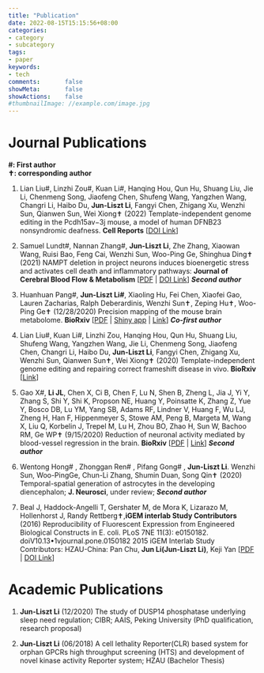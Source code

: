 ```yaml
---
title: "Publication"
date: 2022-08-15T15:15:56+08:00
categories:
- category
- subcategory
tags:
- paper
keywords:
- tech
comments:       false
showMeta:       false
showActions:    false
#thumbnailImage: //example.com/image.jpg
---
```




# Journal Publications

**#: First author**\
**✝: corresponding author**


1. Lian Liu#, Linzhi Zou#, Kuan Li#, Hanqing Hou, Qun Hu, Shuang Liu, Jie Li, Chenmeng Song, Jiaofeng Chen, Shufeng Wang, Yangzhen Wang, Changri Li, Haibo Du, **Jun-Liszt Li**, Fangyi Chen, Zhigang Xu, Wenzhi Sun, Qianwen Sun, Wei Xiong✝ (2022) Template-independent genome editing in the Pcdh15av−3j mouse, a model of human DFNB23 nonsyndromic deafness. **Cell Reports** [[DOI Link](https://doi.org/10.1016/j.celrep.2022.111061)]

2. Samuel Lundt#, Nannan Zhang#, **Jun-Liszt Li**, Zhe Zhang, Xiaowan Wang, Ruisi Bao, Feng Cai, Wenzhi Sun, Woo-Ping Ge, Shinghua Ding✝ (2021) NAMPT deletion in project neurons induces bioenergetic stress and activates cell death and inflammatory pathways: **Journal of Cerebral Blood Flow & Metabolism** [[PDF](https://pkueducn-my.sharepoint.com/:b:/g/personal/lijun0705_pku_edu_cn/EeMdie0AmzVFtF0Ibrj84w8BfCFt-J6ysC9ZgNv4z_yzIA?e=cgKWnC) |  [DOI Link](https://doi.org/10.1177%2F0271678X21992625)]  _**Second author**_

3. Huanhuan Pang#, **Jun-Liszt Li#**, Xiaoling Hu, Fei Chen, Xiaofei Gao, Lauren Zacharias, Ralph Deberardinis, Wenzhi Sun✝, Zeping Hu✝, Woo-Ping Ge✝ (12/28/2020) Precision mapping of the mouse brain metabolome. **BioRxiv** [[PDF](https://pkueducn-my.sharepoint.com/:b:/g/personal/lijun0705_pku_edu_cn/EU-xBTRDra9Nq5ii6XGPA1sBb5L2IG1T4OkFt5M27uIAFQ?e=Znk6ct) | [Shiny app](https://leoj.shinyapps.io/BSMAv1_updated/) | [Link](https://www.biorxiv.org/content/10.1101/2020.12.28.424544v1.full)]  _**Co-first author**_

4. Lian Liu#, Kuan Li#, Linzhi Zou, Hanqing Hou, Qun Hu, Shuang Liu, Shufeng Wang, Yangzhen Wang, Jie Li, Chenmeng Song, Jiaofeng Chen, Changri Li, Haibo Du, **Jun-Liszt Li**, Fangyi Chen, Zhigang Xu, Wenzhi Sun, Qianwen Sun✝, Wei Xiong✝ (2020) Template-independent genome editing and repairing correct frameshift disease in vivo​. **BioRxiv** [[Link](https://www.biorxiv.org/content/10.1101/2020.11.13.381160v1.abstract)] 

5. Gao X#, **Li JL**, Chen X, Ci B, Chen F, Lu N, Shen B, Zheng L, Jia J, Yi Y, Zhang S, Shi Y, Shi K, Propson NE, Huang Y, Poinsatte K, Zhang Z, Yue Y, Bosco DB, Lu YM, Yang SB, Adams RF, Lindner V, Huang F, Wu LJ, Zheng H, Han F, Hippenmeyer S, Stowe AM, Peng B, Margeta M, Wang X, Liu Q, Korbelin J, Trepel M, Lu H, Zhou BO, Zhao H, Sun W, Bachoo RM, Ge WP✝ (9/15/2020) Reduction of neuronal activity mediated by blood-vessel regression in the brain. **BioRxiv** [[PDF](https://pkueducn-my.sharepoint.com/:b:/g/personal/lijun0705_pku_edu_cn/Ea0s6AgGlzBDoblX9nWAbdwBi4bpGu9EKgGhQD86-8ellQ?e=cvfbuL) |  [Link](https://www.biorxiv.org/content/10.1101/2020.09.15.262782v1)] _**Second author**_

6. Wentong Hong# , Zhonggan Ren# , Pifang Gong# , **Jun-Liszt Li**. Wenzhi Sun, Woo-PingGe, Chun-Li Zhang, Shumin Duan, Song Qin✝ (2020) Temporal-spatial generation of astrocytes in the developing diencephalon; **J. Neurosci**, under review; _**Second author**_

7. Beal J, Haddock-Angelli T, Gershater M, de Mora K, Lizarazo M, Hollenhorst J, Randy Rettberg✝,**iGEM interlab Study Contributors** (2016) Reproducibility of Fluorescent Expression from Engineered Biological Constructs in E. coli. PLoS 7NE 11(3): e0150182. doiV10.13•1vjournal.pone.0150182 2015 iGEM Interlab Study Contributors: HZAU-China: Pan Chu, **Jun Li(Jun-Liszt Li)**, Keji Yan [[PDF](https://pkueducn-my.sharepoint.com/:b:/g/personal/lijun0705_pku_edu_cn/EVM1XjiQzAJOj8TVxIzUkE4BJvN91iF9-FyCBOcOmA4pHw?e=5UQ2De) | [DOI Link](https://doi.org/10.1371/journal.pone.0150182)]
 

# Academic Publications

1. **Jun-Liszt Li** (12/2020) The study of DUSP14 phosphatase underlying sleep need regulation; CIBR; AAIS, Peking University (PhD qualification, research proposal)

2. **Jun-Liszt Li** (06/2018) A cell lethality Reporter(CLR) based system for orphan GPCRs high throughput screening (HTS) and development of novel kinase activity Reporter system; HZAU (Bachelor Thesis)

